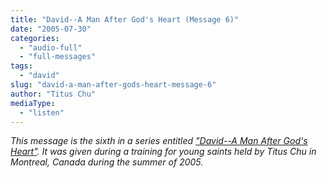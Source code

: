 ```yaml
---
title: "David--A Man After God's Heart (Message 6)"
date: "2005-07-30"
categories: 
  - "audio-full"
  - "full-messages"
tags: 
  - "david"
slug: "david-a-man-after-gods-heart-message-6"
author: "Titus Chu"
mediaType: 
  - "listen"
---
```


_This message is the sixth in a series entitled ["David--A Man After God's Heart"](https://www.asweetsavor.org/conference-david). It was given during a training for young saints held by Titus Chu in Montreal, Canada during the summer of 2005._
